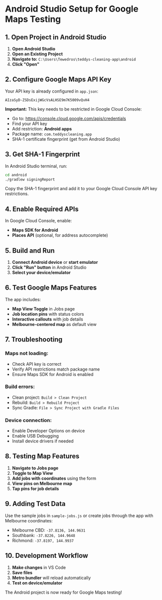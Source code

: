 # Android Studio Setup for Google Maps Testing

## 1. Open Project in Android Studio

1. **Open Android Studio**
2. **Open an Existing Project**
3. **Navigate to:** `C:\Users\Tewedros\teddys-cleaning-app\android`
4. **Click "Open"**

## 2. Configure Google Maps API Key

Your API key is already configured in `app.json`:
```
AIzaSyD-ZSDsExijWGcVsALHSE9m7K5009vQvH4
```

**Important:** This key needs to be restricted in Google Cloud Console:
- Go to: https://console.cloud.google.com/apis/credentials
- Find your API key
- Add restriction: **Android apps**
- Package name: `com.teddyscleaning.app`
- SHA-1 certificate fingerprint (get from Android Studio)

## 3. Get SHA-1 Fingerprint

In Android Studio terminal, run:
```bash
cd android
./gradlew signingReport
```

Copy the SHA-1 fingerprint and add it to your Google Cloud Console API key restrictions.

## 4. Enable Required APIs

In Google Cloud Console, enable:
- **Maps SDK for Android**
- **Places API** (optional, for address autocomplete)

## 5. Build and Run

1. **Connect Android device** or **start emulator**
2. **Click "Run" button** in Android Studio
3. **Select your device/emulator**

## 6. Test Google Maps Features

The app includes:
- **Map View Toggle** in Jobs page
- **Job location pins** with status colors
- **Interactive callouts** with job details
- **Melbourne-centered map** as default view

## 7. Troubleshooting

### Maps not loading:
- Check API key is correct
- Verify API restrictions match package name
- Ensure Maps SDK for Android is enabled

### Build errors:
- Clean project: `Build > Clean Project`
- Rebuild: `Build > Rebuild Project`
- Sync Gradle: `File > Sync Project with Gradle Files`

### Device connection:
- Enable Developer Options on device
- Enable USB Debugging
- Install device drivers if needed

## 8. Testing Map Features

1. **Navigate to Jobs page**
2. **Toggle to Map View**
3. **Add jobs with coordinates** using the form
4. **View pins on Melbourne map**
5. **Tap pins for job details**

## 9. Adding Test Data

Use the sample jobs in `sample-jobs.js` or create jobs through the app with Melbourne coordinates:
- Melbourne CBD: `-37.8136, 144.9631`
- Southbank: `-37.8226, 144.9648`
- Richmond: `-37.8197, 144.9937`

## 10. Development Workflow

1. **Make changes** in VS Code
2. **Save files**
3. **Metro bundler** will reload automatically
4. **Test on device/emulator**

The Android project is now ready for Google Maps testing!